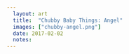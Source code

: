 ```yaml
---
  layout: art
  title:  "Chubby Baby Things: Angel"
  images: ["chubby-angel.png"]
  date: 2017-02-02
  notes:
---
```


